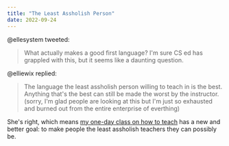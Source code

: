 ```yaml
---
title: "The Least Assholish Person"
date: 2022-09-24
---
```


@ellesystem tweeted:

> What actually makes a good first language?
> I'm sure CS ed has grappled with this, but it seems like a daunting question.

@elliewix replied:

> The language the least assholish person willing to teach in is the best.
> Anything that's the best can still be made the worst by the instructor. 
> (sorry, I'm glad people are looking at this
> but I'm just so exhausted and burned out from the entire enterprise of everthing)

She's right,
which means
[my one-day class on how to teach](https://drive.google.com/drive/folders/1LVcmp48Ym0c6pA9GOT6TrCa47RU1ugaV)
has a new and better goal:
to make people the least assholish teachers they can possibly be.
